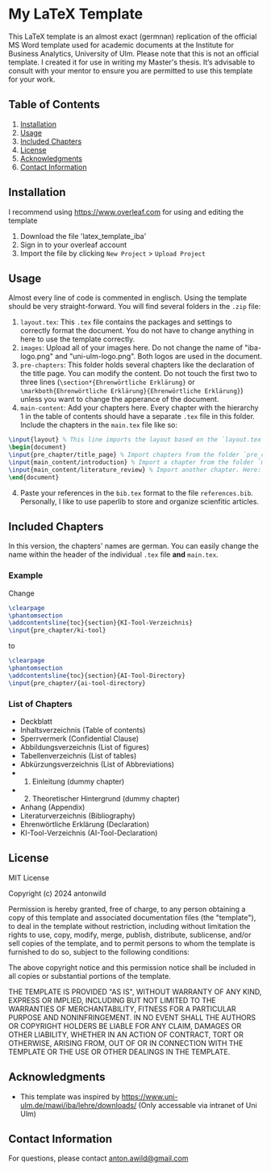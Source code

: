 # My LaTeX Template

This LaTeX template is an almost exact (germnan) replication of the official MS Word template used for academic documents at the Institute for Business Analytics, University of Ulm. Please note that this is not an official template. I created it for use in writing my Master's thesis. It’s advisable to consult with your mentor to ensure you are permitted to use this template for your work.

## Table of Contents
1. [Installation](#installation)
2. [Usage](#usage)
3. [Included Chapters](#included-chapters)
4. [License](#license)
5. [Acknowledgments](#acknowledgments)
6. [Contact Information](#contact-information)

## Installation
I recommend using <a>https://www.overleaf.com</a> for using and editing the template
1. Download the file 'latex_template_iba'
2. Sign in to your overleaf account
3. Import the file by clicking `New Project` > `Upload Project`

## Usage
Almost every line of code is commented in englisch. Using the template should be very straight-forward. You will find several folders in the `.zip` file:
1. `layout.tex`: This `.tex` file contains the packages and settings to correctly format the document. You do not have to change anything in here to use the template correctly.
2. `images`: Upload all of your images here. Do not change the name of "iba-logo.png" and "uni-ulm-logo.png". Both logos are used in the document. 
3. `pre-chapters`: This folder holds several chapters like the declaration of the title page. You can modify the content. Do not touch the first two to three lines (`\section*{Ehrenwörtliche Erklärung}` or `\markboth{Ehrenwörtliche Erklärung}{Ehrenwörtliche Erklärung}`) unless you want to change the apperance of the document.
4. `main-content`: Add your chapters here. Every chapter with the hierarchy 1 in the table of contents should have a separate `.tex` file in this folder. Include the chapters in the `main.tex` file like so:

```latex
\input{layout} % This line imports the layout based on the `layout.tex` file
\begin{document}
\input{pre_chapter/title_page} % Import chapters from the folder `pre_chapter`
\input{main_content/introduction} % Import a chapter from the folder `main_content`. Here: 1. Introduction
\input{main_content/literature_review} % Import another chapter. Here: 2. Literature Review
\end{document}
```

4. Paste your references in the `bib.tex` format to the file `references.bib`. Personally, I like to use paperlib to store and organize scienfitic articles.

## Included Chapters
In this version, the chapters' names are german. You can easily change the name within the header of the individual `.tex` file **and** `main.tex`.

### Example
Change
```latex
\clearpage
\phantomsection
\addcontentsline{toc}{section}{KI-Tool-Verzeichnis}
\input{pre_chapter/ki-tool}
```
to
```latex
\clearpage
\phantomsection
\addcontentsline{toc}{section}{AI-Tool-Directory}
\input{pre_chapter/{ai-tool-directory}
```
### List of Chapters
- Deckblatt
- Inhaltsverzeichnis (Table of contents)
- Sperrvermerk (Confidential Clause)
- Abbildungsverzeichnis (List of figures)
- Tabellenverzeichnis (List of tables)
- Abkürzungsverzeichnis (List of Abbreviations)
- 1. Einleitung (dummy chapter)
- 2. Theoretischer Hintergrund (dummy chapter)
- Anhang (Appendix)
- Literaturverzeichnis (Bibliography)
- Ehrenwörtliche Erklärung (Declaration)
- KI-Tool-Verzeichnis (AI-Tool-Declaration)

## License
MIT License

Copyright (c) 2024 antonwild

Permission is hereby granted, free of charge, to any person obtaining a copy
of this template and associated documentation files (the "template"), to deal
in the template without restriction, including without limitation the rights
to use, copy, modify, merge, publish, distribute, sublicense, and/or sell
copies of the template, and to permit persons to whom the template is
furnished to do so, subject to the following conditions:

The above copyright notice and this permission notice shall be included in all
copies or substantial portions of the template.

THE TEMPLATE IS PROVIDED "AS IS", WITHOUT WARRANTY OF ANY KIND, EXPRESS OR
IMPLIED, INCLUDING BUT NOT LIMITED TO THE WARRANTIES OF MERCHANTABILITY,
FITNESS FOR A PARTICULAR PURPOSE AND NONINFRINGEMENT. IN NO EVENT SHALL THE
AUTHORS OR COPYRIGHT HOLDERS BE LIABLE FOR ANY CLAIM, DAMAGES OR OTHER
LIABILITY, WHETHER IN AN ACTION OF CONTRACT, TORT OR OTHERWISE, ARISING FROM,
OUT OF OR IN CONNECTION WITH THE TEMPLATE OR THE USE OR OTHER DEALINGS IN THE
TEMPLATE.


## Acknowledgments
- This template was inspired by <a>https://www.uni-ulm.de/mawi/iba/lehre/downloads/</a> (Only accessable via intranet of Uni Ulm)  

## Contact Information
For questions, please contact anton.awild@gmail.com

